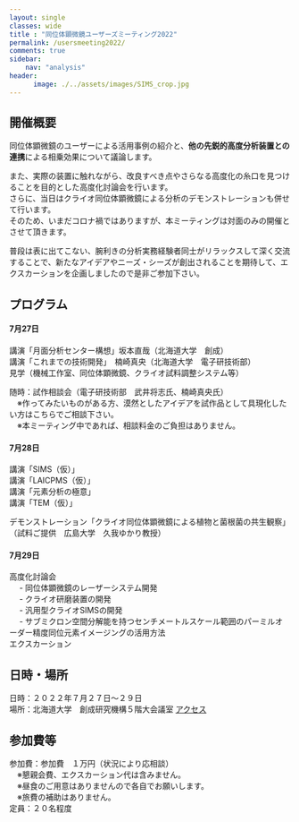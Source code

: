 ```yaml
---
layout: single
classes: wide
title : "同位体顕微鏡ユーザーズミーティング2022"
permalink: /usersmeeting2022/
comments: true
sidebar: 
    nav: "analysis"
header:
      image: ./../assets/images/SIMS_crop.jpg
---
```

## 開催概要 
同位体顕微鏡のユーザーによる活用事例の紹介と、**他の先鋭的高度分析装置との連携**による相乗効果について議論します。    

また、実際の装置に触れながら、改良すべき点やさらなる高度化の糸口を見つけることを目的とした高度化討論会を行います。    
さらに、当日はクライオ同位体顕微鏡による分析のデモンストレーションも併せて行います。    
そのため、いまだコロナ禍ではありますが、本ミーティングは対面のみの開催とさせて頂きます。    

普段は表に出てこない、腕利きの分析実務経験者同士がリラックスして深く交流することで、新たなアイデアやニーズ・シーズが創出されることを期待して、エクスカーションを企画しましたので是非ご参加下さい。    


## プログラム  
#### 7月27日    
講演「月面分析センター構想」坂本直哉（北海道大学　創成）    
講演「これまでの技術開発」　楠崎真央（北海道大学　電子研技術部）    
見学（機械工作室、同位体顕微鏡、クライオ試料調整システム等）    

随時：試作相談会（電子研技術部　武井将志氏、楠崎真央氏）    
　※作ってみたいものがある方、漠然としたアイデアを試作品として具現化したい方はこちらでご相談下さい。    
　※本ミーティング中であれば、相談料金のご負担はありません。    


#### 7月28日    
講演「SIMS（仮）」    
講演「LAICPMS（仮）」    
講演「元素分析の極意」    
講演「TEM（仮）」    


デモンストレーション「クライオ同位体顕微鏡による植物と菌根菌の共生観察」    
（試料ご提供　広島大学　久我ゆかり教授）    

#### 7月29日    
高度化討論会    
　    - 同位体顕微鏡のレーザーシステム開発    
　    - クライオ研磨装置の開発    
　    - 汎用型クライオSIMSの開発    
　    - サブミクロン空間分解能を持つセンチメートルスケール範囲のパーミルオーダー精度同位元素イメージングの活用方法    
エクスカーション    

## 日時・場所  
日時：２０２２年７月２７日～２９日  
場所：北海道大学　創成研究機構５階大会議室  [アクセス](https://www.cris.hokudai.ac.jp/contact-us)   


## 参加費等
参加費：参加費　１万円（状況により応相談）   
　※懇親会費、エクスカーション代は含みません。   
　※昼食のご用意はありませんので各自でお願いします。   
　※旅費の補助はありません。   
定員：２０名程度    

